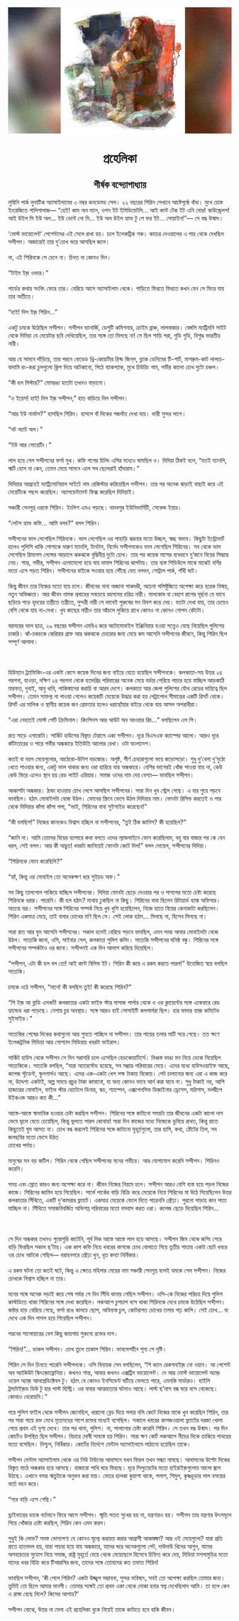 <div align=center> <img src="../../metadata/images/rabibasariya/short-story:-প্রহেলিকা.jpg" align="center" ></div>
<h1 align=center> প্রহেলিকা</h1>
<h2 align=center>শীর্ষক বন্দ্যোপাধ্যায়</h2>
লুম্বিনি পার্ক লুনাটিক অ্যাসাইলামের ৩ নম্বর কনডেমড সেল। ২২ বছরের শিরিন সেখানে আষ্টেপৃষ্ঠে বাঁধা। মুখে চোস্ত ইংরেজিতে গালিগালাজ— “হেই! কাম অন ম্যান, ওপন ইট ইমিডিয়েটলি... আই কান্ট টেক ইট এনি মোর! স্কাউন্ড্রেলস! আই উইল সি ইউ অল... ইউ ডোন্ট নো মি... ইউ অল উইল হ্যাভ টু পে ফর ইট... সোয়াইন!”— সে বদ্ধ উন্মাদ।<br> <br>‘মোস্ট ভায়োলেন্ট’ পেশেন্টদের এই সেলে রাখা হয়। চলে ইলেকট্রিক শক। কাচের দেওয়ালের এ পার থেকে দেখছিল সন্দীপন। অজান্তেই তার দু’চোখ ভরে আসছিল জলে।<br> <br>না, এই শিরিনকে সে চেনে না। চিনত না কোনও দিন।<br> <br>“টাইম ইজ় ওভার।”<br> <br>গার্ডের কথায় সংবিৎ ফেরে তার। বেরিয়ে আসে অ্যাসাইলাম থেকে। গাড়িতে ফিরতে ফিরতে কখন যেন সে ফিরে যায় তার অতীতে।<br> <br>“হাই! দিস ইজ় শিরিন...”<br> <br>একটু চমকে উঠেছিল সন্দীপন। সন্দীপন ব্যানার্জি, ডেপুটি কমিশনার, ক্রাইম ব্রাঞ্চ, লালবাজার। বেঙ্গলি ম্যাট্রিমনি সাইট থেকে দিদিয়া যে মেয়েটার ছবি দেখিয়েছিল, তার সঙ্গে তো মিলছে না! সে ছিল শাড়ি পরা, গুডি গুডি, বিশুদ্ধ ভারতীয় নারী।<br> <br>আর যে সামনে দাঁড়িয়ে, তার পরনে ফেডেড থ্রি-কোয়ার্টার রিপ্ড জিন্‌স, ব্ল্যাক ডেনিমের টি-শার্ট, মাশরুম-কাট লালচে-বাদামি রং-করা চুলগুলো ক্লিপ দিয়ে আটকানো, পিঠে ব্যাকপ্যাক, মুখে চিউয়িং গাম, গভীর কালো চোখ দুটো চঞ্চল।<br> <br>“কী হল মিস্টার?” মোমরঙা হাতটা তখনও বাড়ানো।<br> <br>“ও ইয়েস! হাই! দিস ইজ় সন্দীপন,” হাত বাড়িয়ে দিল সন্দীপন।<br> <br>“আর ইউ নার্ভাস?” হাসছিল শিরিন। হাসলে বাঁ দিকের গজদাঁত দেখা যায়। ভারী সুন্দর লাগে।<br> <br>“নট অ্যাট অল।”<br> <br>“ইউ আর সোয়েটিং।”<br> <br>লাল হয়ে গেল সন্দীপনের ফর্সা মুখ। কফি শপের চিলিং এসির মধ্যেও ঘামছিল ও। দিদিয়া ঠিকই বলে, “যতই ম্যানলি, স্মার্ট হোস না কেন, তেমন মেয়ে সামনে এলে সব ছেলেরাই হাঁদারাম।”<br> <br>দিদিয়ার আগ্রহেই ম্যাট্রিমোনিয়াল সাইটে নাম রেজিস্টার করিয়েছিল সন্দীপন। তার পর অনেক ঝাড়াই বাছাই করে এই মেয়েটিকে পছন্দ করেছিল। অ্যাপয়েন্টমেন্ট ফিক্স করেছিল দিদিয়াই।<br> <br>সঞ্চারী সেনগুপ্ত ওরফে শিরিন। ইংলিশ এমএ পড়ছে। যাদবপুর ইউনিভার্সিটি, সেকেন্ড ইয়ার।<br> <br>“লেটস হ্যাভ কফি... আমি বলব?” বলল শিরিন।<br> <br>সন্দীপনের ভাল লেগেছিল শিরিনকে। ভাল লেগেছিল ওর পাহাড়ি ঝরনার মতো উচ্ছল, স্বচ্ছ স্বভাব। কিছুটা ইন্ট্রোভার্ট হলেও পুলিশি খাকি পোশাকে দারুণ ম্যানলি, টানটান, নির্মেদ সন্দীপনকেও ভাল লেগেছিল শিরিনের। সব থেকে ভাল লেগেছিল রিমলেস লেন্সের আড়ালে ঝকঝকে বুদ্ধিদীপ্ত দুটো চোখ। তার পর কয়েক মাসের ব্যবধানে দু’জনে বিয়ের সিদ্ধান্ত নেয়। শান্ত, গভীর, সন্দীপন এলোমেলো হয়ে যায় দামাল শিরিনের ঝাপটায়। তার ব্যস্ত শিডিউলে মাঝে মাঝেই বর্গির মতো এসে পড়ত শিরিন। সন্দীপনের বাইকে সওয়ার হয়ে পৌঁছে যেত নলবন, সেন্ট্রাল পার্ক, গাঁধী ঘাট।<br> <br>কিন্তু জীবন তার নিজের মতো বয়ে চলে। জীবনের নানা অজানা পাকদণ্ডী, অচেনা গলিঘুঁজিতে অপেক্ষা করে হরেক বিস্ময়, নতুন অভিজ্ঞতা। আর জীবন নামক প্রবাহের সবচেয়ে রহস্যময় চরিত্র নারী। মালকোষ বা বেহাগ রাগের মূর্ছনা যে ভাবে ছড়িয়ে পড়ে হৃদয়ের তন্ত্রীতে তন্ত্রীতে, সুন্দরী নারী সে ভাবেই পুরুষের মন বিবশ করে দেয়। যতটা দেখা যায়, তার চেয়েও বেশি থেকে যায় না-দেখা। খুব কাছের নারীও তার আঁচলে লুকিয়ে রাখে কোনও না কোনও গোপন কৌটো।<br> <br>বরাবরের ভাল ছাত্র, ২৯ বছরের সন্দীপন এমবিএ করে অটোমোবাইল ইঞ্জিনিয়ার হওয়া সত্ত্বেও বেছে নিয়েছিল পুলিশের চাকরি। ঝাঁ-চকচকে কেরিয়ার গ্রাফ আর ঝকঝকে চেহারার জন্য মেয়ে কম আসেনি সন্দীপনের জীবনে, কিন্তু শিরিন ছিল সম্পূর্ণ আলাদা।<br> <br><br> <br>হিউম্যান ট্র্যাফিকিং-এর একটা কেসে কয়েক দিনের জন্য বাইরে যেতে হয়েছিল সন্দীপনকে। কলকাতা-সহ উত্তর ২৪ পরগনা, হাওড়া, দক্ষিণ ২৪ পরগনা থেকে হতদরিদ্র পরিবারের অনেক মেয়ে বর্ডার পেরিয়ে পাচার হয়ে যাচ্ছিল আড়কাঠি মারফত, দুবাই, আবু ধাবি, পাকিস্তানের করাচি বা আরব দেশে। কলকাতা আর জেলা পুলিশের যৌথ রেডের দায়িত্বে ছিল সন্দীপন। তেমন সাফল্য না পাওয়া গেলেও কয়েকটি মেয়েকে উদ্ধার করা হয় পেট্রাপোল সীমান্তের একটি রিসর্ট থেকে। রিসর্ট এর মালিক ও স্থানীয় কয়েক জন গ্রেফতার হলেও ধরাছোঁয়ার বাইরে থেকে যায় আসল অপরাধীরা।<br> <br>“এরা নেহাতই মোস্ট পেটি ক্রিমিনাল। কিংপিনস আর আউট অব আওয়ার রিচ...” বলছিলেন এস পি।<br> <br>রাত সাড়ে এগারোটা। সার্কিট হাউসের বিস্তৃত টেরাসে একা সন্দীপন। দূরে বিএসএফ ক্যাম্পের আলো। আরও দূরে কাঁটাতারের ও পারে গভীর অন্ধকারে ইতিউতি আলোর রেখা। ওটা বাংলাদেশ।<br> <br>কতই বা বয়স মেয়েগুলোর, আঠেরো-উনিশ বড়জোর। অপুষ্ট, শীর্ণ চেহারাগুলো ভয়ে জড়োসড়ো। শুধু দু’বেলা দু’মুঠো খেতে পাওয়ার জন্য, একটু ভাল থাকার জন্য ওরা হারিয়ে যায় অন্ধকারে। বেশির ভাগেরই খোঁজ পাওয়া যায় না, কেউ কেউ ফিরে এলেও স্থান হয় রেড লাইট এরিয়ায়। সমাজ ওদের নাম দেয় বেশ্যা— ভাবছিল সন্দীপন।<br> <br>আকাশটা অন্ধকার। ঠান্ডা হাওয়ায় চোখ লেগে আসছিল সন্দীপনের। সারা দিন খুব স্ট্রেস গেছে। এ বার শুয়ে পড়বে ভাবছিল। হঠাৎ মোবাইলটা বেজে উঠল। ফোনের স্ক্রিনে ভেসে উঠল দিদিয়ার নাম। ফোনটা রিসিভ করতেই ও পার থেকে দিদিয়ার কাঁপা কাঁপা গলা, “ভাই, শিরিনের বাবা সুইসাইড করেছেন!”<br> <br>“কী বলছিস!” নিজের কানকেও বিশ্বাস হচ্ছিল না সন্দীপনের, “তুই ঠিক জানিস? কী হয়েছিল?”<br> <br>“জানি না। আমি তোদের বিয়ের ব্যাপারে কথা বলতে ওদের ল্যান্ডলাইনে ফোন করেছিলাম, বহু বার বাজার পর কে যেন ধরল, সেই বলল। আর কী অদ্ভুত! খবরটা জানিয়েই ফোনটা কেটে দিল!” বলল দোয়েল, সন্দীপনের দিদিয়া।<br> <br>“শিরিনকে ফোন করেছিলি?”<br> <br>“হ্যাঁ, কিন্তু ওর মোবাইল তো অনেকক্ষণ ধরে সুইচড অফ।”<br> <br>সব কিছু তালগোল পাকিয়ে যাচ্ছিল সন্দীপনের। দিদিয়া ফোনটা ছেড়ে দেওয়ার পর ও পাগলের মতো চেষ্টা করেছে শিরিনকে ধরার। পারেনি। কী হল হঠাৎ? মাথায় ঢুকছিল না কিছু। শিরিনের বাবা ছিলেন রিটায়ার্ড ব্যাঙ্ক অফিসার। অত্যন্ত ভদ্র। সন্দীপনের সঙ্গে শিরিনের সম্পর্ক নিয়ে খুব খুশি হয়েছিলেন, নিজে হাতে বিয়ের কেনাকাটা করছিলেন। শিরিন একমাত্র মেয়ে, তাই বাবার চোখের মণি ছিল সে। সেই লোক হঠাৎ... মিলছে না, হিসেব মিলছে না।<br> <br>সারা রাত আর ঘুম আসেনি সন্দীপনের। সকাল হলেই বেরিয়ে পড়বে ভাবছিল, এমন সময় আবার মোবাইলটা বেজে উঠল। সাত্যকি জানা, ওসি, সাইবার সেল, কলকাতা পুলিশ কলিং। সাত্যকি সন্দীপনের ঘনিষ্ঠ বন্ধু। শিরিনের সঙ্গে সন্দীপনের সম্পর্কটাও ওর জানা। সন্দীপনই এক দিন আলাপ করিয়ে দিয়েছিল।<br> <br>“সন্দীপন, এটা কী হল বল তো! আই কান্ট বিলিভ ইট। শিরিন কী করে এ রকম করতে পারল!” উত্তেজিত স্বরে বলছিল সাত্যকি।<br> <br>চমকে ওঠে সন্দীপন, “মানে! কী বলছিস তুই! কী করেছে শিরিন?”<br> <br>“শি ইজ় আ ব্লাডি এসকর্ট! কলকাতার একটা ফাইভ স্টার মাসাজ পার্লার থেকে ও ওর ক্লায়েন্টের সঙ্গে একেবারে রেড হ্যান্ডেড ধরা পড়েছে। নেশায় চুর অবস্থায়। সঙ্গে আরও হাই সোসাইটি কলগার্লরা ছিল। হার ফাদার হ্যাজ় কমিটেড সুইসাইড।”<br> <br>সাত্যকির শেষের দিকের কথাগুলো আর শুনতে পাচ্ছিল না সন্দীপন। তার পায়ের তলার মাটি সরে গেছে। তত ক্ষণে ইলেকট্রনিক মিডিয়া আর সোশ্যাল মিডিয়ায় খবরটা ভাইরাল।<br> <br>সার্কিট হাউস থেকে সন্দীপন সে দিন সরাসরি চলে এসেছিল হেডকোয়ার্টার্সে। বিধ্বস্ত ভাঙা মন নিয়ে ডেকে নিয়েছিল সাত্যকিকে। সাত্যকি বলছিল, “যারা অ্যারেস্টেড হয়েছে, সব সম্ভ্রান্ত পরিবারের মেয়ে। এদের মধ্যে হাউসওয়াইফ আছে, কলেজ স্টুডেন্ট, স্কুলগার্লও আছে। এদের এক-একটা খেপ লক্ষ টাকায় বিকোয়। পেট চালানোর জন্য এরা এ কাজ করে না, উদ্দেশ্য একটাই, অল্প সময়ে প্রচুর টাকা কামানো, যা অন্য কোনও ভাবে আর্ন করা যাবে না। শুধু টাকাই নয়, আশি হাজারের মোবাইল, ফাইভ স্টার হোটেলে ডিনার, স্কচ, শ্যাম্পেন, এক্সপেনসিভ ডিজ়াইনার ড্রেসেস, মরিশাস, মলদ্বীপে উইকএন্ড আরও কত কী...”<br> <br>আস্তে-আস্তে স্বাভাবিক হওয়ার চেষ্টা করছিল সন্দীপন। শিরিনের সঙ্গে কাটানো সময়টা তার জীবনের একটা কালো দাগ ভেবে ভুলে যেতে চেয়েছিল, কিন্তু ভুলতে পারল কোথায়! সারা দিন কাজের মধ্যে নিজেকে ডুবিয়ে রাখত, কিন্তু রাতে কিছুতেই ঘুম আসত না। চোখ বন্ধ করলেই শিরিনের সঙ্গে কাটানো মুহূর্তগুলো, তার হাসি, কথা, ঠোঁটের তিল, সব জলছবির মতো ভেসে উঠত<br>
চোখের পর্দায়।<br> <br>মানুষের মন বড় জটিল। শিরিন থেকে গেছিল সন্দীপনের মনের গভীরে। আর যোগাযোগ করেনি সন্দীপন। শিরিনও করেনি।<br> <br>সময় এবং স্রোত কারও জন্য অপেক্ষা করে না। জীবন নিজের নিয়মে চলে। সন্দীপন আরও বেশি ব্যস্ত হয়ে পড়ল নিজের কাজে। শিরিনের জামিন হয়ে গিয়েছিল। সার্ভে পার্কের বাড়ি বিক্রি করে মেয়েকে নিয়ে শিরিনের মা উঠে গিয়েছিলেন উত্তর কলকাতার সিঁথিতে, একটি দু’কামরার ফ্ল্যাটে। একমাত্র মেয়েকে ফেলে দিতে পারেননি প্রৌঢ়া। পুরনো পাড়ায় কান পাতা যাচ্ছিল না। সিঁথিতে সমাজবিবর্জিত অভিশপ্ত পরিবারের মতো বসবাস করত ওরা। কলেজ ছেড়ে দিয়েছিল শিরিন...<br> <br><br> <br>সে দিন অন্ধকার তখনও পুরোপুরি কাটেনি, পূর্ব দিক আস্তে আস্তে লাল হয়ে আসছে। সন্দীপন জিম থেকে জগিং সেরে বাড়ি ফিরছিল সকাল ছ’টায়। এক কাপ কফি নিয়ে খবরের কাগজে চোখ বোলাতে গিয়ে তৃতীয় পাতায় একটা ছোট খবরে ওর চোখ আটকে গেছিল— বরাহনগরে প্রৌঢ়া খুন, ধৃত কন্যা নির্বিকার।<br> <br>এ রকম ঘটনা তো কতই ঘটে, কিন্তু এ ক্ষেত্রে মহিলার মেয়ের নাম সঞ্চারী সেনগুপ্ত বলেই থমকে গেল সন্দীপন। নিজের চোখকে বিশ্বাস হচ্ছিল না তার।<br> <br>মনের সঙ্গে অনেক লড়াই করে শেষ পর্যন্ত সে দিন সিঁথি থানায় গেছিল সন্দীপন। ওসি-কে নিজের পরিচয় দিয়ে পুলিশ কাস্টডিতে থাকা শিরিনের সঙ্গে দেখা করেছিল। লকআপে চুপচাপ বসে থাকা শিরিনকে দেখে চমকে উঠেছিল সন্দীপন। কণ্ঠার হাড় বেরিয়ে গেছে, ফর্সা রঙে কালচে ছোপ, অবিন্যস্ত চুল, কোটরাগত চোখের তলায় গাঢ় কালি। সেই চোখ... যা দেখে এক দিন পাগল হয়ে গিয়েছিল সন্দীপন।<br> <br>পরনের সালোয়ারের বেশ কিছু জায়গায় শুকনো রক্তের দাগ।<br> <br>“শিরিন!”... ডাকল সন্দীপন। চোখ তুলে তাকাল শিরিন। ভাবলেশহীন শূন্য সে দৃষ্টি।<br> <br>শিরিন সে দিন চিনতে পারেনি সন্দীপনকে। ওসি বিনায়ক সেন বলছিলেন, “শি ক্যান রেকগনাইজ় নো ওয়ান। আ পেশেন্ট অব অ্যাকিউট স্কিৎজ়োফ্রেনিয়া। কখনও শান্ত, আবার কখনও এক্সট্রিম ভায়োলেন্ট। দে আর মোস্ট ভায়োলেন্ট অ্যাজ় ওয়েল অ্যাজ় আনপ্রেডিক্টেবল টু। হঠাৎ যে কোনও ইনসিডেন্ট ঘটিয়ে ফেলতে পারে, এমনকি মার্ডারও। হাইলি ট্রমাটাই‌জ়ড ডিউ টু হার পাস্ট হিস্ট্রি। ওর বাবার আত্মহত্যার ঘটনাও আছে। লাস্ট ছ’মাস বন্ধ ঘরে বসে থেকেছে। কোথাও বেরোয়নি।”<br> <br>পরে পুলিশ ফাইল থেকে সন্দীপন জেনেছিল, ধারালো ব্লেড দিয়ে গলার নলি কেটে নিজের মাকে খুন করেছিল শিরিন, তার পর সারা গায়ে রক্ত মেখে মৃতদেহের পাশে রক্তের মধ্যেই বসেছিল। সকালে খবরের কাগজওয়ালা ফ্ল্যাটের দরজা খোলা পেয়ে প্রথম এই দৃশ্য দেখে। তার পর থানা, পুলিশ। না, পালানোর চেষ্টা করেনি শিরিন। সে তখন বদ্ধ উন্মাদ। পর দিন কোর্টেও উপস্থিত ছিল সন্দীপন। বিচারে দোষী সাব্যস্ত হয় শিরিন। সারা ক্ষণ কোর্ট লকআপে নীচের দিকে তাকিয়ে পাথরের মতো বসেছিল। নিশ্চুপ, নির্বিকার। কোর্টের নির্দেশে মেন্টাল অ্যাসাইলামে পাঠানো হয়েছিল তাকে।<br> <br>সন্দীপন মেন্টাল অ্যাসাইলাম থেকে ওর নিউ টাউনের আবাসনে যখন ফিরল তখন সন্ধ্যা নামছে। আবাসনের উল্টো দিকের বিস্তৃত মাঠে অন্ধকার হয়ে আসছে। হাজারো পাখি ঘরে ফিরছে। দূরে সিল্যুয়েটের মতো হাইরাইজ়গুলোয় আলো জ্বলে উঠছে। এখানে বসন্ত ঋতুটাকে অনুভব করা যায়। ভোরে হালকা কুয়াশা থাকে, পলাশ, শিমুল, কৃষ্ণচূড়ার লাল বসন্তের বার্তা বহন করে।<br> <br>“স্যর বাড়ি এসে গেছি।”<br> <br>ড্রাইভারের ডাকে বর্তমানে ফিরে আসে সন্দীপন। স্মৃতি সতত সুখের হয় না, যন্ত্রণারও হয়। সন্দীপন তার যন্ত্রণার উৎসমূলে গিয়ে খোঁজার চেষ্টা করছিল, শিরিন কেন এমন করল।<br> <br>শুধুই কি লোভ? সমস্ত ভোগ্যপণ্য যে কোনও মূল্যে করায়ত্ত করার আগ্রাসী আকাঙ্ক্ষা? আর ওই মেয়েগুলো? যারা প্রতি রাতে হাতবদল হয়, যারা পাচার হয়ে যায় অন্ধকারে, যাদের ঘরে অনেকগুলো পেট, দাউদাউ খিদের আগুন, যাদের অসহায়তার সুযোগ নিয়ে সমাজ, রাষ্ট্র মুহূর্তে মেয়ে থেকে মেয়েছেলে হিসেবে চিহ্নিত করে দেয়, মিডিয়া মশলামুড়ির মতো যাদের খবর বিক্রি করে টিআরপির জন্য, তাদের সঙ্গে তোমাদের কত তফাত শিরিন!<br> <br>ভাবছিল সন্দীপন, ‘কী পেলে শিরিন? একটা উজ্জ্বল সম্ভাবনা, সুন্দর ভবিষ্যৎ, সবই তো অপেক্ষা করছিল তোমার জন্য। তুমিই তো ছিলে আমার মানসী। তোমার সঙ্গেই তো প্রথম একা থেকে দোকা হবার স্বপ্ন দেখেছিলাম আমি। তা হলে কেন এ রাস্তা বেছে নিলে? কিসের আশায়?’<br> <br>সন্দীপন বোঝে, উত্তর না মেলা এই প্রহেলিকা বুকে নিয়েই তাকে কাটাতে হবে বাকি জীবন।<br> <br><br> <br>
